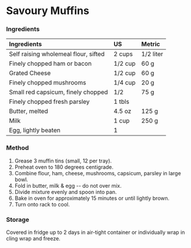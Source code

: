 # Savoury Muffins

### Ingredients

|Ingredients | US    |Metric |
|:-----------|:------|:------|
| Self raising wholemeal flour, sifted | 2 cups | 1/2 liter |
| Finely chopped ham or bacon | 1/2 cup | 60 g |
| Grated Cheese | 1/2 cup | 60 g |
| Finely chopped mushrooms | 1/4 cup | 20 g |
| Small red capsicum, finely chopped | 1/2 | 75 g |
| Finely chopped fresh parsley | 1 tbls |
| Butter, melted | 4.5 oz | 125 g |
| Milk | 1 cup | 250 g |
| Egg, lightly beaten | 1 |

### Method

1. Grease 3 muffin tins (small, 12 per tray).
2. Preheat oven to 180 degrees centigrade.
3. Combine flour, ham, cheese, mushrooms, capsicum, parsley in large bowl.
5. Fold in butter, milk & egg -- do not over mix.
6. Divide mixture evenly and spoon into pan.
7. Bake in oven for approximately 15 minutes or until lightly brown.
8. Turn onto rack to cool.

### Storage

Covered in fridge up to 2 days in air-tight container or individually wrap in cling wrap and freeze.

